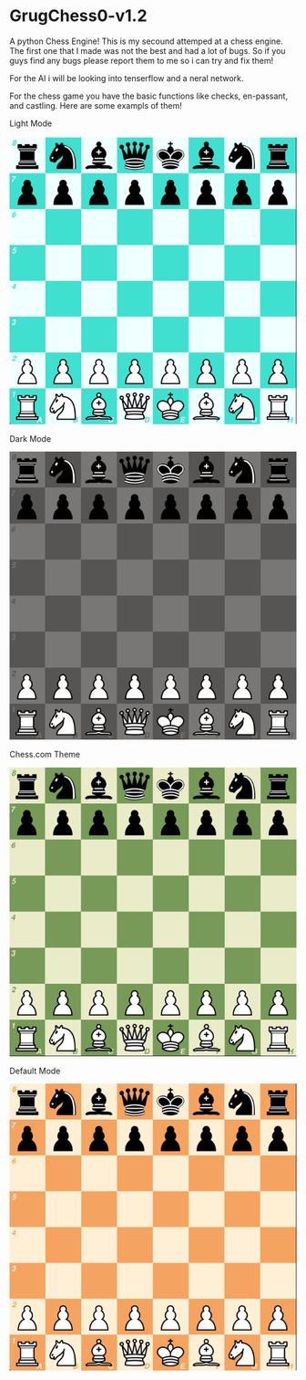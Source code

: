 # GrugChess0-v1.2
A python Chess Engine!
This is my secound attemped at a chess engine. The first one that I made was not the best and had a lot of bugs.
So if you guys find any bugs please report them to me so i can try and fix them!

For the AI i will be looking into tenserflow and a neral network.

For the chess game you have the basic functions like checks, en-passant, and castling. Here are some exampls of them!

Light Mode

![](src/images/github%20images/Screenshot%202022-09-02%20125816.png)

Dark Mode

![](src/images/github%20images/Screenshot%202022-09-02%20125902.png)

Chess.com Theme

![](src/images/github%20images/Screenshot%202022-09-02%20125842.png)

Default Mode

![](src/images/github%20images/Screenshot%202022-09-02%20125917.png)


